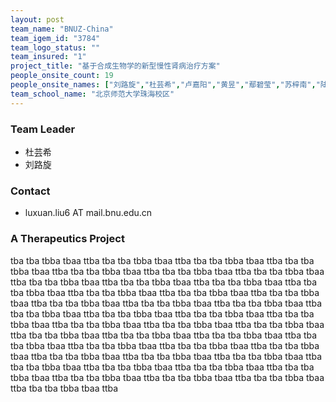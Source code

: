 ```yaml
---
layout: post
team_name: "BNUZ-China"
team_igem_id: "3784"
team_logo_status: ""
team_insured: "1"
project_title: "基于合成生物学的新型慢性肾病治疗方案"
people_onsite_count: 19
people_onsite_names: ["刘路旋","杜芸希","卢嘉阳","黄昱","鄢碧莹","苏梓南","陆飞扬","李霁筱","范思婷","吴静怡","李浩","薛婉颖","阳文婧","高天雨","邓颖嘉","李健中","梁理骐","谭佳伦","叶舒丹"]
team_school_name: "北京师范大学珠海校区"
---
```



### Team Leader
* 杜芸希
* 刘路旋

### Contact
* luxuan.liu6 AT mail.bnu.edu.cn

### A Therapeutics Project

tba tba tbba tbaa ttba tba tba tbba tbaa ttba tba tba tbba tbaa ttba tba tba tbba tbaa ttba tba tba tbba tbaa ttba tba tba tbba tbaa ttba tba tba tbba tbaa ttba tba tba tbba tbaa ttba tba tba tbba tbaa ttba tba tba tbba tbaa ttba tba tba tbba tbaa ttba tba tba tbba tbaa ttba tba tba tbba tbaa ttba tba tba tbba tbaa ttba tba tba tbba tbaa ttba tba tba tbba tbaa ttba tba tba tbba tbaa ttba tba tba tbba tbaa ttba tba tba tbba tbaa ttba tba tba tbba tbaa ttba tba tba tbba tbaa ttba tba tba tbba tbaa ttba tba tba tbba tbaa ttba tba tba tbba tbaa ttba tba tba tbba tbaa ttba tba tba tbba tbaa ttba tba tba tbba tbaa ttba tba tba tbba tbaa ttba tba tba tbba tbaa ttba tba tba tbba tbaa ttba tba tba tbba tbaa ttba tba tba tbba tbaa ttba tba tba tbba tbaa ttba tba tba tbba tbaa ttba tba tba tbba tbaa ttba tba tba tbba tbaa ttba tba tba tbba tbaa ttba tba tba tbba tbaa ttba tba tba tbba tbaa ttba tba tba tbba tbaa ttba tba tba tbba tbaa ttba tba tba tbba tbaa ttba 
